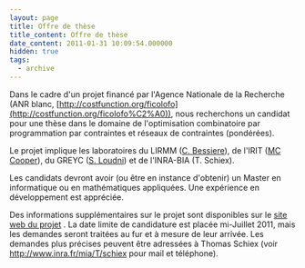 ```yaml
---
layout: page
title: Offre de thèse
title_content: Offre de thèse
date_content: 2011-01-31 10:09:54.000000
hidden: true
tags:
  - archive
---
```

Dans le cadre d'un projet financé par l'Agence Nationale de la Recherche (ANR
blanc,
[http://costfunction.org/ficolofo](http://costfunction.org/ficolofo%C2%A0)),
nous recherchons un candidat pour une thèse dans le domaine de l'optimisation
combinatoire par programmation par contraintes et réseaux de contraintes
(pondérées).  
  
Le projet implique les laboratoires du LIRMM ([C.
Bessiere](http://www.lirmm.fr/~bessiere/Site/Home.html)), de l'IRIT ([MC
Cooper](http://www.irit.fr/-Publications-?code=82&nom=Cooper%20Martin)), du
GREYC ([S. Loudni](https://www.greyc.fr/user/153)) et de l'INRA-BIA (T.
Schiex).  
  
Les candidats devront avoir (ou être en instance d'obtenir) un Master en
informatique ou en mathématiques appliquées. Une expérience en développement
est appréciée.  
  
Des informations supplémentaires sur le projet sont disponibles sur le [site
web du projet](http://costfunction.org/ficolofo) . La date limite de
candidature est placée mi-Juillet 2011, mais les demandes seront traitées au
fur et à mesure de leur arrivée. Les demandes plus précises peuvent être
adressées à Thomas Schiex (voir <http://www.inra.fr/mia/T/schiex> pour mail et
téléphone).  
  

